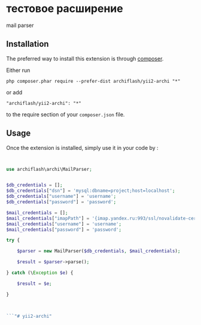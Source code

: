 тестовое расширение
===================
mail parser

Installation
------------

The preferred way to install this extension is through [composer](http://getcomposer.org/download/).

Either run

```
php composer.phar require --prefer-dist archiflash/yii2-archi "*"
```

or add

```
"archiflash/yii2-archi": "*"
```

to the require section of your `composer.json` file.


Usage
-----

Once the extension is installed, simply use it in your code by  :

```php


use archiflash\archi\MailParser;


$db_credentials = [];
$db_credentials["dsn"] = 'mysql:dbname=project;host=localhost';
$db_credentials["username"] = 'username';
$db_credentials["password"] = 'password';

$mail_credentials = [];
$mail_credentials["imapPath"] = '{imap.yandex.ru:993/ssl/novalidate-cert/readonly}';
$mail_credentials["username"] = 'username';
$mail_credentials["password"] = 'password';

try {

    $parser = new MailParser($db_credentials, $mail_credentials);

    $result = $parser->parse();

} catch (\Exception $e) {

    $result = $e; 

}
     


```"# yii2-archi" 
